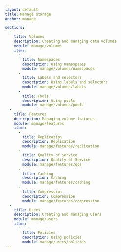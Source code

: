 ```yaml
---
layout: default
title: Manage storage
anchor: manage

sections:
  -
    title: Volumes
    description: Creating and managing data volumes
    module: manage/volumes
    items:
      -
        title: Namespaces
        description: Using namespaces
        module: manage/volumes/namespaces
      -
        title: Labels and selectors
        description: Using labels and selectors
        module: manage/volumes/labels
      -
        title: Pools
        description: Using pools
        module: manage/volumes/pools
  -
    title: Features
    description: Managing volume features
    module: manage/features
    items:
      -
        title: Replication
        description: Replication
        module: manage/features/replication
      -
        title: Quality of service
        description: Quality of Service
        module: manage/features/qos
      -
        title: Caching
        description: Caching
        module: manage/features/caching
      -
        title: Compression
        description: Compression
        module: manage/features/compression
  -
    title: Users
    description: Creating and managing Users
    module: manage/users
    items:
      -
        title: Policies
        description: Using policies
        module: manage/users/policies
---
```

